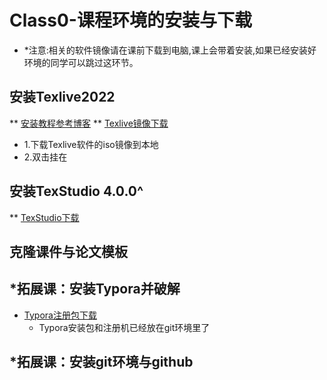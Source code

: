 
#  Class0-课程环境的安装与下载

- *注意:相关的软件镜像请在课前下载到电脑,课上会带着安装,如果已经安装好环境的同学可以跳过这环节。

## 安装Texlive2022
** [安装教程参考博客](https://blog.csdn.net/sunny0722/article/details/121220547)
** [Texlive镜像下载]( https://mirrors.tuna.tsinghua.edu.cn/CTAN/systems/texlive/Images/)

- 1.下载Texlive软件的iso镜像到本地
- 2.双击挂在

## 安装TexStudio 4.0.0^

** [TexStudio下载]()

## 克隆课件与论文模板

## *拓展课：安装Typora并破解

- [Typora注册包下载]()
	- Typora安装包和注册机已经放在git环境里了

## *拓展课：安装git环境与github
